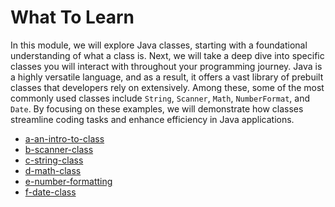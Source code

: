 # What To Learn

In this module, we will explore Java classes, starting with a foundational understanding of what a class is. Next, we will take a deep dive into specific classes you will interact with throughout your programming journey. Java is a highly versatile language, and as a result, it offers a vast library of prebuilt classes that developers rely on extensively. Among these, some of the most commonly used classes include `String`, `Scanner`, `Math`, `NumberFormat`, and `Date`. By focusing on these examples, we will demonstrate how classes streamline coding tasks and enhance efficiency in Java applications.

* [a-an-intro-to-class](https://github.com/touraye/under-doz/blob/main/content/Module-4-useful-java-classes/a-an-intro-to-class.md)
* [b-scanner-class](https://github.com/touraye/under-doz/blob/main/content/Module-4-useful-java-classes/b-taking-input-from-the-keyboard.md)
* [c-string-class](https://github.com/touraye/under-doz/blob/main/content/Module-4-useful-java-classes/c-string-class.md)
* [d-math-class]()
* [e-number-formatting]()
* [f-date-class]()